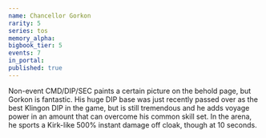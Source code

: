 ```yaml
---
name: Chancellor Gorkon
rarity: 5
series: tos
memory_alpha:
bigbook_tier: 5
events: 7
in_portal:
published: true
---
```


Non-event CMD/DIP/SEC paints a certain picture on the behold page, but Gorkon is fantastic. His huge DIP base was just recently passed over as the best Klingon DIP in the game, but is still tremendous and he adds voyage power in an amount that can overcome his common skill set. In the arena, he sports a Kirk-like 500% instant damage off cloak, though at 10 seconds.
